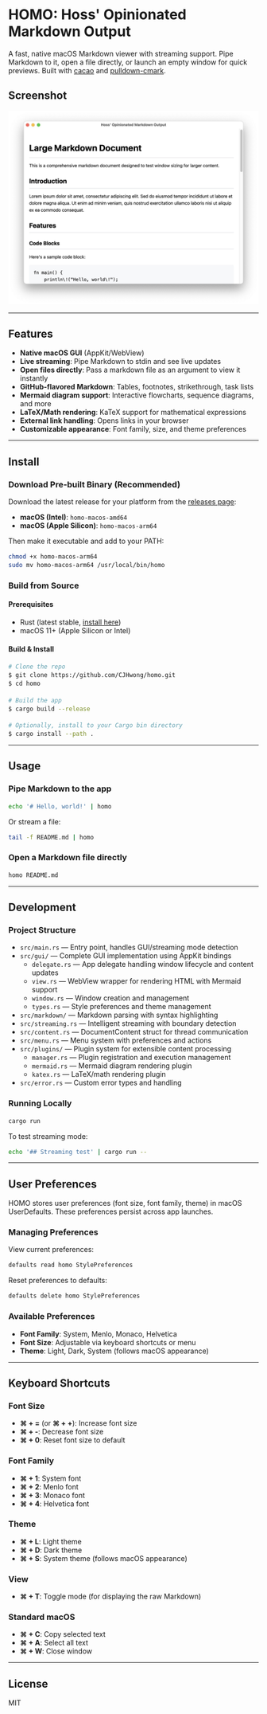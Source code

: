 # HOMO: Hoss' Opinionated Markdown Output

A fast, native macOS Markdown viewer with streaming support. Pipe Markdown to it, open a file directly, or launch an empty window for quick previews. Built with [cacao](https://github.com/PistonDevelopers/cacao) and [pulldown-cmark](https://github.com/raphlinus/pulldown-cmark).

## Screenshot

![HOMO App Screenshot](./screenshots/screenshot.jpg)

---

## Features

- **Native macOS GUI** (AppKit/WebView)
- **Live streaming**: Pipe Markdown to stdin and see live updates
- **Open files directly**: Pass a markdown file as an argument to view it instantly
- **GitHub-flavored Markdown**: Tables, footnotes, strikethrough, task lists
- **Mermaid diagram support**: Interactive flowcharts, sequence diagrams, and more
- **LaTeX/Math rendering**: KaTeX support for mathematical expressions
- **External link handling**: Opens links in your browser
- **Customizable appearance**: Font family, size, and theme preferences

---

## Install

### Download Pre-built Binary (Recommended)

Download the latest release for your platform from the [releases page](https://github.com/yourusername/homo/releases):

- **macOS (Intel)**: `homo-macos-amd64`
- **macOS (Apple Silicon)**: `homo-macos-arm64`

Then make it executable and add to your PATH:

```sh
chmod +x homo-macos-arm64
sudo mv homo-macos-arm64 /usr/local/bin/homo
```

### Build from Source

#### Prerequisites

- Rust (latest stable, [install here](https://rustup.rs/))
- macOS 11+ (Apple Silicon or Intel)

#### Build & Install

```sh
# Clone the repo
$ git clone https://github.com/CJHwong/homo.git
$ cd homo

# Build the app
$ cargo build --release

# Optionally, install to your Cargo bin directory
$ cargo install --path .
```

---

## Usage

### Pipe Markdown to the app

```sh
echo '# Hello, world!' | homo
```

Or stream a file:

```sh
tail -f README.md | homo
```

### Open a Markdown file directly

```sh
homo README.md
```

---

## Development

### Project Structure

- `src/main.rs` — Entry point, handles GUI/streaming mode detection
- `src/gui/` — Complete GUI implementation using AppKit bindings
  - `delegate.rs` — App delegate handling window lifecycle and content updates
  - `view.rs` — WebView wrapper for rendering HTML with Mermaid support
  - `window.rs` — Window creation and management
  - `types.rs` — Style preferences and theme management
- `src/markdown/` — Markdown parsing with syntax highlighting
- `src/streaming.rs` — Intelligent streaming with boundary detection
- `src/content.rs` — DocumentContent struct for thread communication
- `src/menu.rs` — Menu system with preferences and actions
- `src/plugins/` — Plugin system for extensible content processing
  - `manager.rs` — Plugin registration and execution management
  - `mermaid.rs` — Mermaid diagram rendering plugin
  - `katex.rs` — LaTeX/math rendering plugin
- `src/error.rs` — Custom error types and handling

### Running Locally

```sh
cargo run
```

To test streaming mode:

```sh
echo '## Streaming test' | cargo run --
```

---

## User Preferences

HOMO stores user preferences (font size, font family, theme) in macOS UserDefaults. These preferences persist across app launches.

### Managing Preferences

View current preferences:

```bash
defaults read homo StylePreferences
```

Reset preferences to defaults:

```bash
defaults delete homo StylePreferences
```

### Available Preferences

- **Font Family**: System, Menlo, Monaco, Helvetica
- **Font Size**: Adjustable via keyboard shortcuts or menu
- **Theme**: Light, Dark, System (follows macOS appearance)

---

## Keyboard Shortcuts

### Font Size

- **⌘ + =** (or **⌘ + +**): Increase font size
- **⌘ + -**: Decrease font size  
- **⌘ + 0**: Reset font size to default

### Font Family

- **⌘ + 1**: System font
- **⌘ + 2**: Menlo font
- **⌘ + 3**: Monaco font
- **⌘ + 4**: Helvetica font

### Theme

- **⌘ + L**: Light theme
- **⌘ + D**: Dark theme
- **⌘ + S**: System theme (follows macOS appearance)

### View

- **⌘ + T**: Toggle mode (for displaying the raw Markdown)

### Standard macOS

- **⌘ + C**: Copy selected text
- **⌘ + A**: Select all text
- **⌘ + W**: Close window

---

## License

MIT
